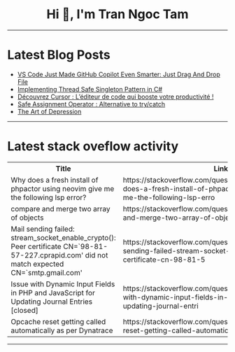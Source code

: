 <h1 align="center">Hi 👋, I'm Tran Ngoc Tam</h1>

---

# Latest Blog Posts 
<!-- BLOG-POST-LIST:START -->
- [VS Code Just Made GitHub Copilot Even Smarter: Just Drag And Drop File](https://dev.to/thandhla/vs-code-just-made-github-copilot-even-smarter-just-drag-and-drop-file-2icd)
- [Implementing Thread Safe Singleton Pattern in C#](https://dev.to/abdullahal_mahmud/implementing-thread-safe-singleton-pattern-in-c-22b5)
- [Découvrez Cursor : L’éditeur de code qui booste votre productivité !](https://dev.to/guillaumesere/decouvrez-cursor-lediteur-de-code-qui-booste-votre-productivite--fje)
- [Safe Assignment Operator : Alternative to try/catch](https://dev.to/sonaykara/safe-assignment-operator-alternative-to-trycatch-2l3p)
- [The Art of Depression](https://dev.to/jmfayard/the-art-of-depression-2m1i)
<!-- BLOG-POST-LIST:END -->

---

# Latest stack oveflow activity
<table>
  <tr><th>Title</th><th>Link</th></tr>
  <!-- STACKOVERFLOW:START --><tr><td>Why does a fresh install of phpactor using neovim give me the following lsp error?</td><td>https://stackoverflow.com/questions/79132702/why-does-a-fresh-install-of-phpactor-using-neovim-give-me-the-following-lsp-erro</td></tr><tr><td>compare and merge two array of objects</td><td>https://stackoverflow.com/questions/79132589/compare-and-merge-two-array-of-objects</td></tr><tr><td>Mail sending failed: stream_socket_enable_crypto&lpar;&rpar;: Peer certificate CN=`98-81-57-227.cprapid.com&#39; did not match expected CN=`smtp.gmail.com&#39;</td><td>https://stackoverflow.com/questions/79132360/mail-sending-failed-stream-socket-enable-crypto-peer-certificate-cn-98-81-5</td></tr><tr><td>Issue with Dynamic Input Fields in PHP and JavaScript for Updating Journal Entries [closed]</td><td>https://stackoverflow.com/questions/79132350/issue-with-dynamic-input-fields-in-php-and-javascript-for-updating-journal-entri</td></tr><tr><td>Opcache reset getting called automatically as per Dynatrace</td><td>https://stackoverflow.com/questions/79131959/opcache-reset-getting-called-automatically-as-per-dynatrace</td></tr><!-- STACKOVERFLOW:END -->
</table>

---


